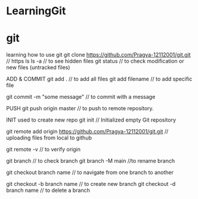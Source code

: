 # LearningGit
# git
learning how to use git
git clone https://github.com/Pragya-12112001/git.git // https
ls
ls -a // to see  hidden files
git status // to check modification or new files (untracked files)

ADD & COMMIT
git add . // to add all files
git add filename // to add specific file

git commit -m "some message"   // to commit with a message

PUSH
git push origin master // to push to remote repository. 

INIT used to create new repo
git init // Initialized empty Git repository 

git remote add origin https://github.com/Pragya-12112001/git.git // uploading files from local to github

git remote -v // to verify origin

git branch // to check branch
git branch -M main //to rename branch

git checkout branch name // to navigate from one branch to another

git checkout -b branch name // to create new branch
git checkout -d branch name // to delete a branch

